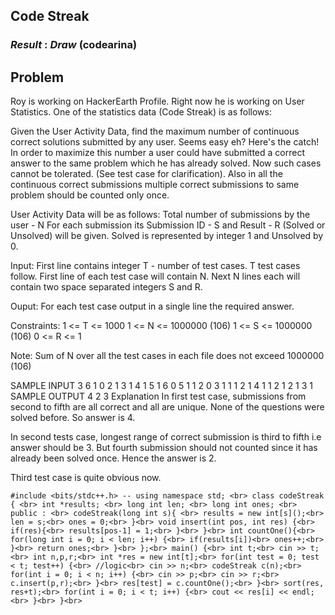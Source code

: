 ## Code Streak
### *Result* : *Draw* (codearina)

## Problem 


Roy is working on HackerEarth Profile. Right now he is working on User Statistics.
One of the statistics data (Code Streak) is as follows:

Given the User Activity Data, find the maximum number of continuous correct solutions submitted by any user.
Seems easy eh? Here's the catch! In order to maximize this number a user could have submitted a correct answer to the same problem which he has already solved. Now such cases cannot be tolerated. (See test case for clarification). 
Also in all the continuous correct submissions multiple correct submissions to same problem should be counted only once.

User Activity Data will be as follows:
Total number of submissions by the user - N
For each submission its Submission ID - S and Result - R (Solved or Unsolved) will be given.
Solved is represented by integer 1 and Unsolved by 0.

Input:
First line contains integer T - number of test cases. T test cases follow. First line of each test case will contain N. Next N lines each will contain two space separated integers S and R.

Ouput:
For each test case output in a single line the required answer.

Constraints:
1 <= T <= 1000
1 <= N <= 1000000 (106)
1 <= S <= 1000000 (106)
0 <= R <= 1

Note: Sum of N over all the test cases in each file does not exceed 1000000 (106)

SAMPLE INPUT 
3
6
1 0
2 1
3 1
4 1
5 1
6 0
5
1 1
2 0
3 1
1 1
2 1
4
1 1
2 1
2 1
3 1
SAMPLE OUTPUT 
4
2
3
Explanation
In first test case, submissions from second to fifth are all correct and all are unique. None of the questions were solved before. So answer is 4.

In second tests case, longest range of correct submission is third to fifth i.e answer should be 3. But fourth submission should not counted since it has already been solved once. Hence the answer is 2.

Third test case is quite obvious now.


`
#include <bits/stdc++.h> --
using namespace std; <br>
class codeStreak { <br>
    int *results; <br>
    long int len; <br>
    long int ones; <br>
    public : <br>
        codeStreak(long int s){ <br>
            results = new int[s]();<br>
            len = s;<br>
            ones = 0;<br>
        }<br>
        void insert(int pos, int res) {<br>
            if(res){<br>
                results[pos-1] = 1;<br>
            }<br>
        }<br>
        int countOne(){<br>
            for(long int i = 0; i < len; i++) {<br>
                if(results[i])<br>
                    ones++;<br>
            }<br>
            return ones;<br>
        }<br>
};<br>
main() {<br>
    int t;<br>
    cin >> t;<br>
    int n,p,r;<br>
    int *res = new int[t];<br>
    for(int test = 0; test < t; test++) {<br>
        //logic<br>
        cin >> n;<br>
        codeStreak c(n);<br>
        for(int i = 0; i < n; i++) {<br>
            cin >> p;<br>
            cin >> r;<br>
            c.insert(p,r);<br>
        }<br>
        res[test] = c.countOne();<br>
    }<br>
    sort(res, res+t);<br>
    for(int i = 0; i < t; i++) {<br>
        cout << res[i] << endl;<br>
    }<br>
}<br>
`
